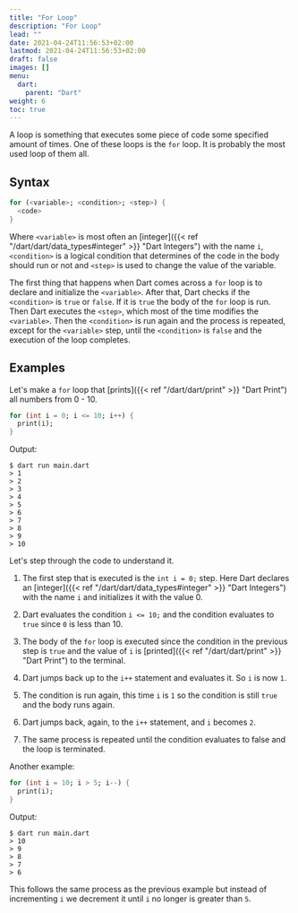 ```yaml
---
title: "For Loop"
description: "For Loop"
lead: ""
date: 2021-04-24T11:56:53+02:00
lastmod: 2021-04-24T11:56:53+02:00
draft: false
images: []
menu: 
  dart:
    parent: "Dart"
weight: 6
toc: true
---
```


A loop is something that executes some piece of code some specified amount of times. One of these loops is the `for` loop. It is probably the most used loop of them all.

## Syntax

```dart
for (<variable>; <condition>; <step>) {
  <code>
}
```

Where `<variable>` is most often an [integer]({{< ref "/dart/dart/data_types#integer" >}} "Dart Integers") with the name `i`, `<condition>` is a logical condition that determines of the code in the body should run or not and `<step>` is used to change the value of the variable.

The first thing that happens when Dart comes across a `for` loop is to declare and initialize the `<variable>`. After that, Dart checks if the `<condition>` is `true` or `false`. If it is `true` the body of the `for` loop is run. Then Dart executes the `<step>`, which most of the time modifies the `<variable>`. Then the `<condition>` is run again and the process is repeated, except for the `<variable>` step, until the `<condition>` is `false` and the execution of the loop completes.

## Examples

Let's make a `for` loop that [prints]({{< ref "/dart/dart/print" >}} "Dart Print") all numbers from 0 - 10.

```dart
for (int i = 0; i <= 10; i++) {
  print(i);
}
```

Output:

```
$ dart run main.dart
> 1
> 2
> 3
> 4
> 5
> 6
> 7
> 8
> 9
> 10
```

Let's step through the code to understand it.

1. The first step that is executed is the `int i = 0;` step. Here Dart declares an [integer]({{< ref "/dart/dart/data_types#integer" >}} "Dart Integers") with the name `i` and initializes it with the value 0.

2. Dart evaluates the condition `i <= 10;` and the condition evaluates to `true` since `0` is less than 10.

3. The body of the `for` loop is executed since the condition in the previous step is `true` and the value of `i` is [printed]({{< ref "/dart/dart/print" >}} "Dart Print") to the terminal.

4. Dart jumps back up to the `i++` statement and evaluates it. So `i` is now `1`.

5. The condition is run again, this time `i` is `1` so the condition is still `true` and the body runs again.

6. Dart jumps back, again, to the `i++` statement, and `i` becomes `2`.

7. The same process is repeated until the condition evaluates to false and the loop is terminated.

Another example:

```dart
for (int i = 10; i > 5; i--) {
  print(i);
}
```

Output:

```
$ dart run main.dart
> 10
> 9
> 8
> 7
> 6
```

This follows the same process as the previous example but instead of incrementing `i` we decrement it until `i` no longer is greater than `5`.
